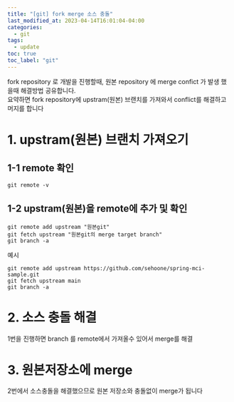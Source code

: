 ```yaml
---
title: "[git] fork merge 소스 충돌"
last_modified_at: 2023-04-14T16:01:04-04:00
categories:
  - git
tags:
  - update
toc: true
toc_label: "git"
---
```

fork repository 로 개발을 진행할때, 원본 repository 에 merge confict 가 발생 했을때 해결방법 공유합니다.   
요약하면 fork repository에 upstram(원본) 브랜치를 가져와서 conflict를 해결하고 머지를 합니다

# 1. upstram(원본) 브랜치 가져오기
## 1-1 remote 확인
```
git remote -v
```
## 1-2 upstram(원본)을 remote에 추가 및 확인
```
git remote add upstream "원본git"
git fetch upstream "원본git의 merge target branch"
git branch -a
```

예시
```
git remote add upstream https://github.com/sehoone/spring-mci-sample.git
git fetch upstream main
git branch -a
```

# 2. 소스 충돌 해결
1번을 진행하면 branch 를 remote에서 가져올수 있어서 merge를 해결

# 3. 원본저장소에 merge
2번에서 소스충돌을 해결했으므로 원본 저장소와 충돌없이 merge가 됩니다
